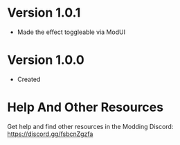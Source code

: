 # Version 1.0.1
- Made the effect toggleable via ModUI

# Version 1.0.0
- Created

# Help And Other Resources
Get help and find other resources in the Modding Discord:
https://discord.gg/fsbcnZgzfa
